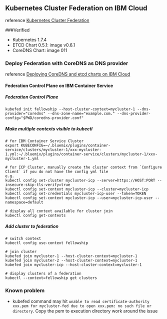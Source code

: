 ## Kubernetes Cluster Federation on IBM Cloud


reference [Kubernetes Cluster Federation](https://kubernetes.io/docs/tasks/federation/set-up-cluster-federation-kubefed/)


###Verified 

* Kubernetes 1.7.4
* ETCD Chart 0.5.1: image v0.6.1
* CoreDNS Chart: image  011



### Deploy Federation with CoreDNS as DNS provider

reference [Deploying CoreDNS and etcd charts on IBM Cloud](../charts/coredns/README.md)

#### Federation Control Plane on IBM Container Service

##### Federation Control Plane
	
	kubefed init fellowship --host-cluster-context=mycluster-1 --dns-provider="coredns" --dns-zone-name="example.com." --dns-provider-config="$PWD/coredns-provider.conf"
	
##### Make multiple contexts visible to kubectl

	# for IBM Container Service Cluster
	export KUBECONFIG=~/.bluemix/plugins/container-service/clusters/mycluster-1/xxx-mycluster-1.yml:~/.bluemix/plugins/container-service/clusters/mycluster-1/xxx-mycluster-1.yml
	
	# for ICP Cluster, manually create the cluster context from `Configure Client` if you do not have the config yml file
	e.g.
	kubectl config set-cluster mycluster-icp --server=https://HOST:PORT --insecure-skip-tls-verify=true
	kubectl config set-context mycluster-icp --cluster=mycluster-icp
	kubectl config set-credentials mycluster-icp-user --token=TOKEN
	kubectl config set-context mycluster-icp --user=mycluster-icp-user --namespace=default

	# display all context available for cluster join	
	kubectl config get-contexts
	
##### Add cluster to federation

	# switch context
	kubectl config use-context fellowship
	
	# join cluster
	kubefed join mycluster-1 --host-cluster-context=mycluster-1 
	kubefed join mycluster-2 --host-cluster-context=mycluster-1 
	kubefed join mycluster-icp --host-cluster-context=mycluster-1 

	# display clusters of a federation
	kubectl --context=fellowship get clusters

	

### Known problem


* kubefed command may hit `unable to read certificate-authority xxx.pem for mycluster-fed due to open xxx.pem: no such file or directory`. Copy the pem to execution directory work around the issue
